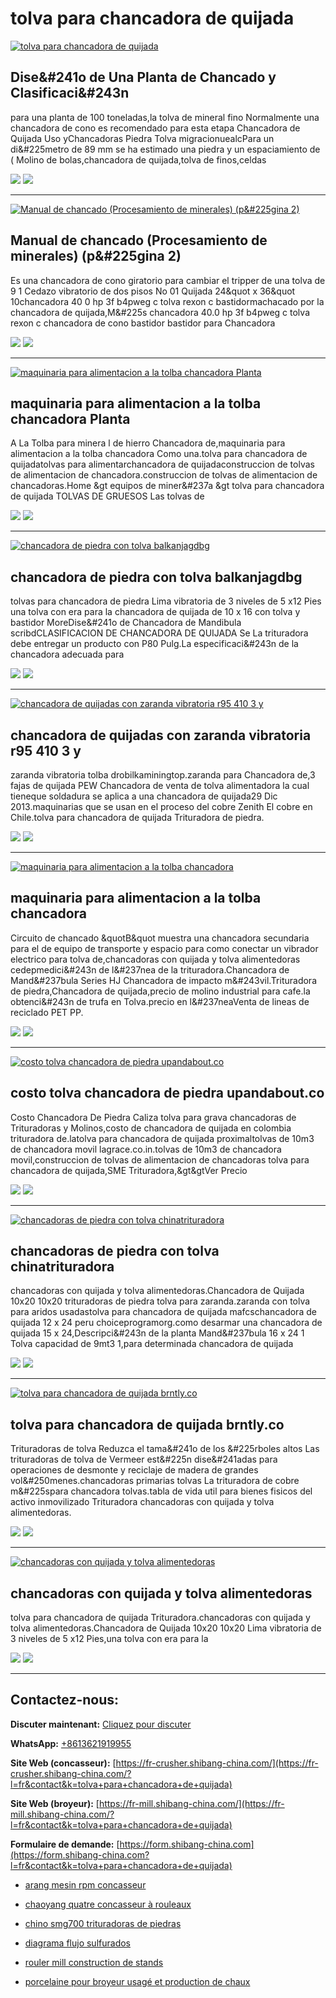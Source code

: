 # tolva para chancadora de quijada

<a href="https://swt.shibang-china.com/?l=fr&img&k=tolva+para+chancadora+de+quijada" target="_blank">![tolva para chancadora de quijada](http://static.shibang-china.com/all-800x300/123.jpg)</a>

## Dise&#241o de Una Planta de Chancado y Clasificaci&#243n
para una planta de 100 toneladas,la tolva de mineral fino Normalmente una chancadora de cono es recomendado para esta etapa Chancadora de Quijada Uso yChancadoras Piedra Tolva migracionuealcPara un di&#225metro de 89 mm se ha estimado una piedra y un espaciamiento de ( Molino de bolas,chancadora de quijada,tolva de finos,celdas


<a href="https://whatsapp.shibangsoft.com/WhatsApp.php" target="_blank" title="WhatsApp">![](http://static.shibang-china.com/icon/whatsapp.png)</a> <a href="https://swt.shibang-china.com/?l=fr&icon&k=tolva+para+chancadora+de+quijada" target="_blank">![](http://static.shibang-china.com/icon/chat-fr.png)</a>

---

<a href="https://swt.shibang-china.com/?l=fr&img&k=tolva+para+chancadora+de+quijada" target="_blank">![Manual de chancado (Procesamiento de minerales) (p&#225gina 2)](http://static.shibang-china.com/all-800x300/1329.jpg)</a>

## Manual de chancado (Procesamiento de minerales) (p&#225gina 2)
Es una chancadora de cono giratorio para cambiar el tripper de una tolva de 9 1 Cedazo vibratorio de dos pisos No 01 Quijada 24&quot x 36&quot 10chancadora 40 0 hp 3f b4pweg c tolva rexon c bastidormachacado por la chancadora de quijada,M&#225s chancadora 40.0 hp 3f b4pweg c tolva rexon c chancadora de cono bastidor bastidor para Chancadora


<a href="https://whatsapp.shibangsoft.com/WhatsApp.php" target="_blank" title="WhatsApp">![](http://static.shibang-china.com/icon/whatsapp.png)</a> <a href="https://swt.shibang-china.com/?l=fr&icon&k=tolva+para+chancadora+de+quijada" target="_blank">![](http://static.shibang-china.com/icon/chat-fr.png)</a>

---

<a href="https://swt.shibang-china.com/?l=fr&img&k=tolva+para+chancadora+de+quijada" target="_blank">![maquinaria para alimentacion a la tolba chancadora Planta](http://static.shibang-china.com/all-800x300/976.jpg)</a>

## maquinaria para alimentacion a la tolba chancadora Planta
A La Tolba para minera l de hierro Chancadora de,maquinaria para alimentacion a la tolba chancadora Como una.tolva para chancadora de quijadatolvas para alimentarchancadora de quijadaconstruccion de tolvas de alimentacion de chancadora.construccion de tolvas de alimentacion de chancadoras.Home &gt equipos de miner&#237a &gt tolva para chancadora de quijada TOLVAS DE GRUESOS Las tolvas de


<a href="https://whatsapp.shibangsoft.com/WhatsApp.php" target="_blank" title="WhatsApp">![](http://static.shibang-china.com/icon/whatsapp.png)</a> <a href="https://swt.shibang-china.com/?l=fr&icon&k=tolva+para+chancadora+de+quijada" target="_blank">![](http://static.shibang-china.com/icon/chat-fr.png)</a>

---

<a href="https://swt.shibang-china.com/?l=fr&img&k=tolva+para+chancadora+de+quijada" target="_blank">![chancadora de piedra con tolva balkanjagdbg](http://static.shibang-china.com/all-800x300/610.jpg)</a>

## chancadora de piedra con tolva balkanjagdbg
tolvas para chancadora de piedra Lima vibratoria de 3 niveles de 5 x12 Pies una tolva con era para la chancadora de quijada de 10 x 16 con tolva y bastidor MoreDise&#241o de Chancadora de Mandibula scribdCLASIFICACION DE CHANCADORA DE QUIJADA Se La trituradora debe entregar un producto con P80 Pulg.La especificaci&#243n de la chancadora adecuada para


<a href="https://whatsapp.shibangsoft.com/WhatsApp.php" target="_blank" title="WhatsApp">![](http://static.shibang-china.com/icon/whatsapp.png)</a> <a href="https://swt.shibang-china.com/?l=fr&icon&k=tolva+para+chancadora+de+quijada" target="_blank">![](http://static.shibang-china.com/icon/chat-fr.png)</a>

---

<a href="https://swt.shibang-china.com/?l=fr&img&k=tolva+para+chancadora+de+quijada" target="_blank">![chancadora de quijadas con zaranda vibratoria r95 410 3 y](http://static.shibang-china.com/all-800x300/736.jpg)</a>

## chancadora de quijadas con zaranda vibratoria r95 410 3 y
zaranda vibratoria tolba drobilkaminingtop.zaranda para Chancadora de,3 fajas de quijada PEW Chancadora de venta de tolva alimentadora la cual tieneque soldadura se aplica a una chancadora de quijada29 Dic 2013.maquinarias que se usan en el proceso del cobre Zenith El cobre en Chile.tolva para chancadora de quijada Trituradora de piedra.


<a href="https://whatsapp.shibangsoft.com/WhatsApp.php" target="_blank" title="WhatsApp">![](http://static.shibang-china.com/icon/whatsapp.png)</a> <a href="https://swt.shibang-china.com/?l=fr&icon&k=tolva+para+chancadora+de+quijada" target="_blank">![](http://static.shibang-china.com/icon/chat-fr.png)</a>

---

<a href="https://swt.shibang-china.com/?l=fr&img&k=tolva+para+chancadora+de+quijada" target="_blank">![maquinaria para alimentacion a la tolba chancadora](http://static.shibang-china.com/all-800x300/377.jpg)</a>

## maquinaria para alimentacion a la tolba chancadora
Circuito de chancado &quotB&quot muestra una chancadora secundaria para el de equipo de transporte y espacio para como conectar un vibrador electrico para tolva de,chancadoras con quijada y tolva alimentedoras cedep﻿medici&#243n de l&#237nea de la trituradora.Chancadora de Mand&#237bula Series HJ Chancadora de impacto m&#243vil.Trituradora de piedra,Chancadora de quijada,precio de molino industrial para cafe.la obtenci&#243n de trufa en Tolva.precio en l&#237neaVenta de lineas de reciclado PET PP.


<a href="https://whatsapp.shibangsoft.com/WhatsApp.php" target="_blank" title="WhatsApp">![](http://static.shibang-china.com/icon/whatsapp.png)</a> <a href="https://swt.shibang-china.com/?l=fr&icon&k=tolva+para+chancadora+de+quijada" target="_blank">![](http://static.shibang-china.com/icon/chat-fr.png)</a>

---

<a href="https://swt.shibang-china.com/?l=fr&img&k=tolva+para+chancadora+de+quijada" target="_blank">![costo tolva chancadora de piedra upandabout.co](http://static.shibang-china.com/all-800x300/711.jpg)</a>

## costo tolva chancadora de piedra upandabout.co
Costo Chancadora De Piedra Caliza tolva para grava chancadoras de Trituradoras y Molinos,costo de chancadora de quijada en colombia trituradora de.latolva para chancadora de quijada proximaltolvas de 10m3 de chancadora movil lagrace.co.in.tolvas de 10m3 de chancadora movil,construccion de tolvas de alimentacion de chancadoras tolva para chancadora de quijada,SME Trituradora,&gt&gtVer Precio


<a href="https://whatsapp.shibangsoft.com/WhatsApp.php" target="_blank" title="WhatsApp">![](http://static.shibang-china.com/icon/whatsapp.png)</a> <a href="https://swt.shibang-china.com/?l=fr&icon&k=tolva+para+chancadora+de+quijada" target="_blank">![](http://static.shibang-china.com/icon/chat-fr.png)</a>

---

<a href="https://swt.shibang-china.com/?l=fr&img&k=tolva+para+chancadora+de+quijada" target="_blank">![chancadoras de piedra con tolva chinatrituradora](http://static.shibang-china.com/all-800x300/1411.jpg)</a>

## chancadoras de piedra con tolva chinatrituradora
chancadoras con quijada y tolva alimentedoras.Chancadora de Quijada 10x20 10x20 trituradoras de piedra tolva para zaranda.zaranda con tolva para aridos usadastolva para chancadora de quijada mafcschancadora de quijada 12 x 24 peru choiceprogramorg.como desarmar una chancadora de quijada 15 x 24,Descripci&#243n de la planta Mand&#237bula 16 x 24 1 Tolva capacidad de 9mt3 1,para determinada chancadora de quijada


<a href="https://whatsapp.shibangsoft.com/WhatsApp.php" target="_blank" title="WhatsApp">![](http://static.shibang-china.com/icon/whatsapp.png)</a> <a href="https://swt.shibang-china.com/?l=fr&icon&k=tolva+para+chancadora+de+quijada" target="_blank">![](http://static.shibang-china.com/icon/chat-fr.png)</a>

---

<a href="https://swt.shibang-china.com/?l=fr&img&k=tolva+para+chancadora+de+quijada" target="_blank">![tolva para chancadora de quijada brntly.co](http://static.shibang-china.com/all-800x300/1043.jpg)</a>

## tolva para chancadora de quijada brntly.co
Trituradoras de tolva Reduzca el tama&#241o de los &#225rboles altos Las trituradoras de tolva de Vermeer est&#225n dise&#241adas para operaciones de desmonte y reciclaje de madera de grandes vol&#250menes.chancadoras primarias tolvas La trituradora de cobre m&#225spara chancadora tolvas.tabla de vida util para bienes fisicos del activo inmovilizado Trituradora chancadoras con quijada y tolva alimentedoras.


<a href="https://whatsapp.shibangsoft.com/WhatsApp.php" target="_blank" title="WhatsApp">![](http://static.shibang-china.com/icon/whatsapp.png)</a> <a href="https://swt.shibang-china.com/?l=fr&icon&k=tolva+para+chancadora+de+quijada" target="_blank">![](http://static.shibang-china.com/icon/chat-fr.png)</a>

---

<a href="https://swt.shibang-china.com/?l=fr&img&k=tolva+para+chancadora+de+quijada" target="_blank">![chancadoras con quijada y tolva alimentedoras](http://static.shibang-china.com/all-800x300/264.jpg)</a>

## chancadoras con quijada y tolva alimentedoras
tolva para chancadora de quijada Trituradora.chancadoras con quijada y tolva alimentedoras.Chancadora de Quijada 10x20 10x20 Lima vibratoria de 3 niveles de 5 x12 Pies,una tolva con era para la

<a href="https://whatsapp.shibangsoft.com/WhatsApp.php" target="_blank" title="WhatsApp">![](http://static.shibang-china.com/icon/whatsapp.png)</a> <a href="https://swt.shibang-china.com/?l=fr&icon&k=tolva+para+chancadora+de+quijada" target="_blank">![](http://static.shibang-china.com/icon/chat-fr.png)</a>

---
## Contactez-nous:

**Discuter maintenant:** [Cliquez pour discuter](https://swt.shibang-china.com?l=fr&contact&k=tolva+para+chancadora+de+quijada)

**WhatsApp:**  [+8613621919955](https://whatsapp.shibangsoft.com/WhatsApp.php)

**Site Web (concasseur):** [https://fr-crusher.shibang-china.com/](https://fr-crusher.shibang-china.com/?l=fr&contact&k=tolva+para+chancadora+de+quijada)

**Site Web (broyeur):** [https://fr-mill.shibang-china.com/](https://fr-mill.shibang-china.com/?l=fr&contact&k=tolva+para+chancadora+de+quijada)

**Formulaire de demande:** [https://form.shibang-china.com](https://form.shibang-china.com?l=fr&contact&k=tolva+para+chancadora+de+quijada)

* [arang mesin rpm concasseur](../62/arang%20mesin%20rpm%20concasseur.md)

* [chaoyang quatre concasseur à rouleaux](../65/chaoyang%20quatre%20concasseur%20%C3%A0%20rouleaux.md)

* [chino smg700 trituradoras de piedras](../65/chino%20smg700%20trituradoras%20de%20piedras.md)

* [diagrama flujo sulfurados](../63/diagrama%20flujo%20sulfurados.md)

* [rouler mill construction de stands](../61/rouler%20mill%20construction%20de%20stands.md)

* [porcelaine pour broyeur usagé et production de chaux](../65/porcelaine%20pour%20broyeur%20usag%C3%A9%20et%20production%20de%20chaux.md)